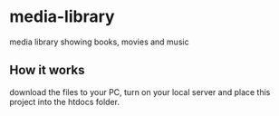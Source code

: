 # media-library
media library showing books, movies and music

## How it works

download the files to your PC, turn on your local server and place this project into the htdocs folder.
